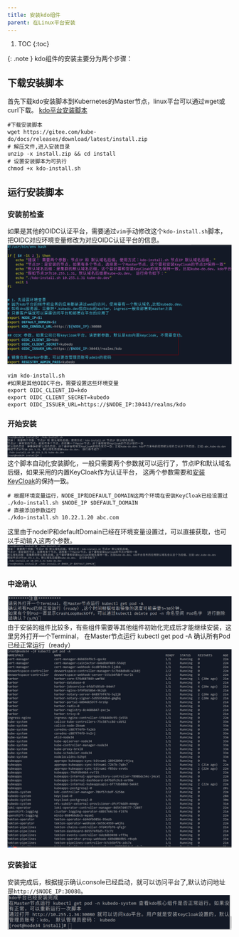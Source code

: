 ```yaml
---
title: 安装kdo组件
parent: 在Linux平台安装
---
```



1. TOC
{:toc}


{: .note }
kdo组件的安装主要分为两个步骤：


## 下载安装脚本
首先下载kdo安装脚本到Kubernetes的Master节点，linux平台可以通过wget或curl下载。
[kdo平台安装脚本](https://gitee.com/kube-do/docs/releases/download/latest/install.zip)

```shell
#下载安装脚本
wget https://gitee.com/kube-do/docs/releases/download/latest/install.zip
# 解压文件,进入安装目录
unzip -x install.zip && cd install
# 设置安装脚本为可执行 
chmod +x kdo-install.sh
```


## 运行安装脚本

### 安装前检查
如果是其他的OIDC认证平台，需要通过`vim`手动修改这个`kdo-install.sh`脚本，把OIDC对应环境变量修改为对应OIDC认证平台的信息。
![](imgs/setup-oidc.png)
```shell
vim kdo-install.sh
#如果是其他OIDC平台，需要设置这些环境变量
export OIDC_CLIENT_ID=kdo
export OIDC_CLIENT_SECRET=kubedo
export OIDC_ISSUER_URL=https://$NODE_IP:30443/realms/kdo
```

### 开始安装
![](imgs/install-help.png)
这个脚本自动化安装脚化，一般只需要两个参数就可以运行了，节点IP和默认域名后缀，如果采用的内置KeyCloak作为认证平台，
这两个参数需要和[安装KeyCloak](../keycloak#安装keycloak)的保持一致。
```shell
# 根据环境变量运行，NODE_IP和DEFAULT_DOMAIN这两个环境在安装KeyCloak已经设置过
./kdo-install.sh $NODE_IP $DEFAULT_DOMAIN
# 直接添加参数运行
./kdo-install.sh 10.22.1.20 abc.com
```
这里由于nodeIP和defaultDomain已经在环境变量设置过，可以直接获取，也可以手动输入这两个参数。
![](imgs/start-install.png)

### 中途确认
![](imgs/wait-install.png)
由于安装的组件比较多，有些组件需要等其他组件初始化完成后才能继续安装，这里另外打开一个Terminal，
在Master节点运行 kubectl get pod -A 确认所有Pod已经正常运行（ready）
![all-pods-ready.png](imgs/all-pods-ready.png)


### 安装验证 
安装完成后，根据提示确认console已经启动，就可以访问平台了,默认访问地址是`http://$NODE_IP:30080`。
![](imgs/after-install.png)
